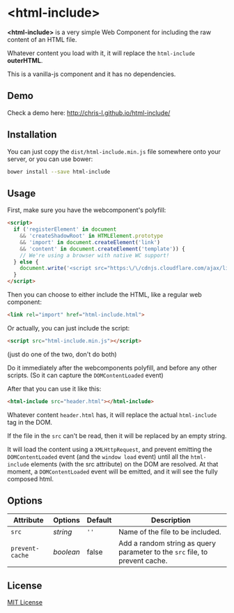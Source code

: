 # &lt;html-include&gt;


**&lt;html-include&gt;** is a very simple Web Component for including the raw content of an HTML file.

Whatever content you load with it, it will replace the `html-include` **outerHTML**.

This is a vanilla-js component and it has no dependencies.

## Demo

Check a demo here: http://chris-l.github.io/html-include/

## Installation

You can just copy the `dist/html-include.min.js` file somewhere onto your server, or you can use bower:

```bash
bower install --save html-include
```

## Usage

First, make sure you have the webcomponent's polyfill:

```html
<script>
  if ('registerElement' in document
    && 'createShadowRoot' in HTMLElement.prototype
    && 'import' in document.createElement('link')
    && 'content' in document.createElement('template')) {
    // We're using a browser with native WC support!
  } else {
    document.write('<script src="https:\/\/cdnjs.cloudflare.com/ajax/libs/webcomponentsjs/0.7.5/webcomponents.min.js"><\/script>')
  }
</script>
```

Then you can choose to either include the HTML, like a regular web component:

```html
<link rel="import" href="html-include.html">
```

Or actually, you can just include the script:

```html
<script src="html-include.min.js"></script>
```

(just do one of the two, don't do both)

Do it immediately after the webcomponents polyfill, and before any other scripts. (So it can capture the `DOMContentLoaded` event)

After that you can use it like this:

```html
<html-include src="header.html"></html-include>
```

Whatever content `header.html` has, it will replace the actual `html-include` tag in the DOM.

If the file in the `src` can't be read, then it will be replaced by an empty string.

It will load the content using a `XMLHttpRequest`, and prevent emitting the `DOMContentLoaded` event (and the `window load` event) until all the `html-include` elements (with the src attribute) on the DOM are resolved.
At that moment, a `DOMContentLoaded` event will be emitted, and it will see the fully composed html.

## Options

Attribute      | Options     | Default      | Description
---            | ---         | ---          | ---
`src`          | *string*    | `''`         | Name of the file to be included.
`prevent-cache`| *boolean*   | false        | Add a random string as query parameter to the `src` file, to prevent cache.

## License

[MIT License](http://opensource.org/licenses/MIT)
